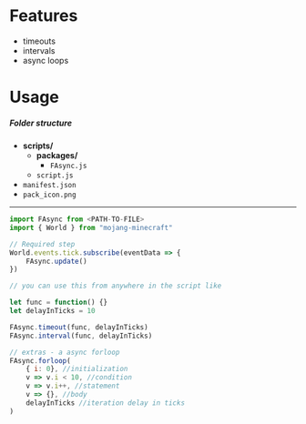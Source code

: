 # Features
- timeouts
- intervals
- async loops

# Usage
##### Folder structure
  - **scripts/**
    - **packages/**
      - `FAsync.js`
    - `script.js`
  - `manifest.json`
  - `pack_icon.png`
---
```javascript
import FAsync from <PATH-TO-FILE>
import { World } from "mojang-minecraft"

// Required step
World.events.tick.subscribe(eventData => {
	FAsync.update()
})

// you can use this from anywhere in the script like

let func = function() {}
let delayInTicks = 10

FAsync.timeout(func, delayInTicks)
FAsync.interval(func, delayInTicks)

// extras - a async forloop
FAsync.forloop(
	{ i: 0}, //initialization
	v => v.i < 10, //condition
	v => v.i++, //statement
	v => {}, //body
	delayInTicks //iteration delay in ticks
)

```